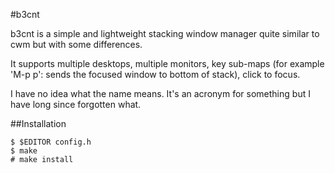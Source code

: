 #b3cnt

b3cnt is a simple and lightweight stacking window manager quite similar
to cwm but with some differences.

It supports multiple desktops, multiple monitors, key sub-maps (for
example 'M-p p': sends the focused window to bottom of stack), click
to focus.

I have no idea what the name means. It's an acronym for something but
I have long since forgotten what.

##Installation

    $ $EDITOR config.h
    $ make
    # make install
